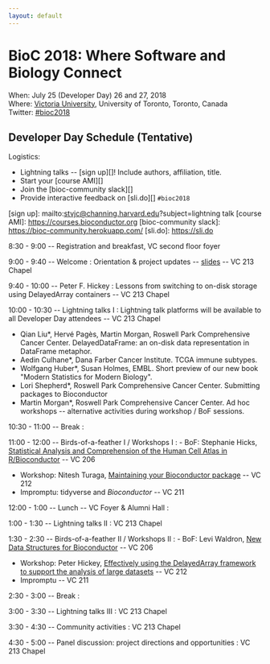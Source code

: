 ```yaml
---
layout: default
---
```

# BioC 2018: Where Software and Biology Connect

When: July 25 (Developer Day) 26 and 27, 2018 <br />
Where: [Victoria University][venue], University of Toronto, Toronto, Canada<br />
Twitter: [#bioc2018][tweet]

[tweet]: https://twitter.com/hashtag/bioc2018?f=tweets
[venue]: ./travel-accommodations

## Developer Day Schedule (Tentative)

Logistics:

- Lightning talks -- [sign up][]! Include authors, affiliation, title.
- Start your [course AMI][]
- Join the [bioc-community slack][]
- Provide interactive feedback on [sli.do][] `#bioc2018`

[sign up]: mailto:stvjc@channing.harvard.edu?subject=lightning talk
[course AMI]: https://courses.bioconductor.org
[bioc-community slack]: https://bioc-community.herokuapp.com/
[sli.do]: https://sli.do

8:30 - 9:00 -- Registration and breakfast, VC second floor foyer

9:00 - 9:40 -- Welcome 
: Orientation & project updates -- [slides][1] -- VC 213 Chapel

9:40 - 10:00 -- Peter F. Hickey
: Lessons from switching to on-disk storage using DelayedArray
  containers  -- VC 213 Chapel

10:00 - 10:30 -- Lightning talks I
: Lightning talk platforms will be available to all
  Developer Day attendees -- VC 213 Chapel

  - Qian Liu\*, Hervé Pagès, Martin Morgan, Roswell Park Comprehensive
    Cancer Center. DelayedDataFrame: an on-disk data representation in
    DataFrame metaphor.
  - Aedin Culhane\*, Dana Farber Cancer Institute. TCGA immune
    subtypes.
  - Wolfgang Huber\*, Susan Holmes, EMBL. Short preview of our new
    book "Modern Statistics for Modern Biology".
  - Lori Shepherd\*, Roswell Park Comprehensive Cancer
    Center. Submitting packages to Bioconductor
  - Martin Morgan\*, Roswell Park Comprehensive Cancer Center. Ad hoc
    workshops -- alternative activities during workshop / BoF
    sessions.

10:30 - 11:00 -- Break
: 

11:00 - 12:00 -- Birds-of-a-feather I / Workshops I
: - BoF: Stephanie Hicks, [Statistical Analysis and Comprehension of
    the Human Cell Atlas in R/Bioconductor][hca] -- VC 206
  - Workshop: Nitesh Turaga,
    [Maintaining your Bioconductor package][510] -- VC 212
  - Impromptu: tidyverse and _Bioconductor_ -- VC 211

<!--
  - A first package
  - The package review process -- common sins
  - Emerging methods in...
-->

12:00 - 1:00 -- Lunch -- VC Foyer & Alumni Hall
: 

1:00 - 1:30 -- Lightning talks II
: VC 213 Chapel

1:30 - 2:30 -- Birds-of-a-feather II / Workshops II
: - BoF: Levi Waldron, [New Data Structures for Bioconductor][structures] -- VC
    206
  - Workshop: Peter Hickey,
    [Effectively using the DelayedArray framework to support the analysis of large datasets][500] -- VC 212
  - Impromptu -- VC 211

2:30 - 3:00 -- Break
: 

3:00 - 3:30 -- Lightning talks III
: VC 213 Chapel

3:30 - 4:30 -- Community activities
: VC 213 Chapel

<!--
  + Posing and answering support site questions
  + Pull requests, e.g., to fix warnings in a core package
  + Profile performance of a commonly used function
  + Explore unit tests and coverage statistics
-->

4:30 - 5:00 -- Panel discussion: project directions and opportunities
: VC 213 Chapel

[hca]: https://github.com/Bioconductor/BioC2018/issues/5
[structures]: https://github.com/Bioconductor/BioC2018/issues/8

[1]: https://docs.google.com/presentation/d/1QamlkH7H6B9hY8iCtDBA1qr7qSPXKc_y5ze2dH67C5s/edit?usp=sharing
[500]: http://bioconductor.github.io/BiocWorkshops/effectively-using-the-delayedarray-framework-to-support-the-analysis-of-large-datasets.html
[510]: http://bioconductor.github.io/BiocWorkshops/maintaining-your-bioconductor-package.html
